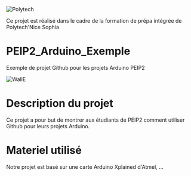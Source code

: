 ![Polytech](http://www.polytechnice.fr/jahia/jsp/jahia/templates/inc/img/polytech_nice-sophia.png)

Ce projet est réalisé dans le cadre de la formation de prépa intégrée de Polytech'Nice Sophia

# PEIP2_Arduino_Exemple
Exemple de projet Github pour les projets Arduino PEIP2

![WallE](http://www.sofiahub.unice.fr/wp-content/uploads/2016/06/CIMG0046-1024x768.jpg)



# Description du projet

Ce projet a pour but de montrer aux étudiants de PEIP2 comment utiliser Github pour leurs projets Arduino.


# Materiel utilisé

Notre projet est basé sur une carte Arduino Xplained d'Atmel, ...

